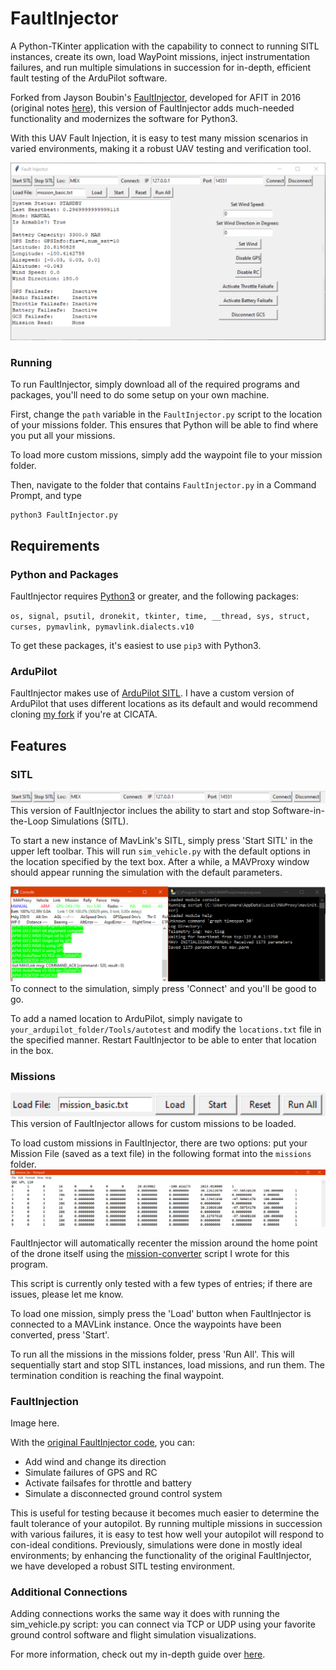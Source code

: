 # FaultInjector
A Python-TKinter application with the capability to connect to running SITL
instances, create its own, load WayPoint missions, inject instrumentation failures,
and run multiple simulations in succession for in-depth, efficient fault testing
of the ArduPilot software.

Forked from Jayson Boubin's [FaultInjector](https://github.com/boubinjg/FaultInjector),
developed for AFIT in 2016 (original notes [here](http://jaysonboubin.com/faultinjection.html)),
this version of FaultInjector adds much-needed functionality and modernizes the
software for Python3.

With this UAV Fault Injection, it is easy to test many mission scenarios in varied
environments, making it a robust UAV testing and verification tool.

![](https://raw.githubusercontent.com/deliastephens/FaultInjector/master/res/FaultInjector.PNG)

### Running
To run FaultInjector, simply download all of the required programs and packages,
you'll need to do some setup on your own machine.

First, change the `path` variable in the `FaultInjector.py` script to the location
of your missions folder. This ensures that Python will be able to find where you
put all your missions.  

To load more custom missions, simply add the waypoint file to your mission folder.

Then, navigate to the folder that contains `FaultInjector.py` in a Command Prompt, and
type
```
python3 FaultInjector.py
```



## Requirements
### Python and Packages
FaultInjector requires [Python3](https://www.python.org/download/releases/3.0/)
or greater, and the following packages:

`os, signal, psutil, dronekit, tkinter, time, __thread,
sys, struct, curses, pymavlink, pymavlink.dialects.v10`

To get these packages, it's easiest to use `pip3` with Python3.

### ArduPilot
FaultInjector makes use of [ArduPilot SITL](http://ardupilot.org/dev/docs/sitl-simulator-software-in-the-loop.html). I have a custom version of ArduPilot that uses different
locations as its default and would recommend cloning [my fork](https://github.com/deliastephens/ardupilot) if you're at CICATA.

## Features
### SITL
![](https://raw.githubusercontent.com/deliastephens/FaultInjector/master/res/connect_toolbar.PNG)
This version of FaultInjector inclues the ability to start and stop
Software-in-the-Loop Simulations (SITL).

To start a new instance of MavLink's SITL, simply press 'Start SITL' in the
upper left toolbar. This will run `sim_vehicle.py` with the default options in
the location specified by the text box. After a while, a MAVProxy window should
appear running the simulation with the default parameters.

![](https://raw.githubusercontent.com/deliastephens/FaultInjector/master/res/MAVProxy.PNG)
To connect to the simulation, simply press 'Connect' and you'll be good to go.

To add a named location to ArduPilot, simply navigate to
`your_ardupilot_folder/Tools/autotest` and modify the `locations.txt` file
in the specified manner. Restart FaultInjector to be able to enter that location
in the box.

### Missions
![](https://raw.githubusercontent.com/deliastephens/FaultInjector/master/res/mission_toolbar.PNG)
This version of FaultInjector allows for custom missions to be loaded.

To load custom missions in FaultInjector, there are two options:
put your Mission File (saved as a text file) in the following format
into the `missions` folder.
![](https://raw.githubusercontent.com/deliastephens/mission-converter/master/wp_format.PNG)

FaultInjector will automatically recenter the mission around the home point of
the drone itself using the [mission-converter](https://github.com/deliastephens/mission-converter) script I wrote for this program.

This script is currently only tested with a few types of entries; if there are issues,
please let me know.

To load one mission, simply press the 'Load' button when FaultInjector is connected
to a MAVLink instance. Once the waypoints have been converted, press 'Start'.

To run all the missions in the missions folder, press 'Run All'. This will sequentially
start and stop SITL instances, load missions, and run them. The termination condition
is reaching the final waypoint.

### FaultInjection
Image here.

With the [original FaultInjector code](https://github.com/boubinjg/FaultInjector),
you can:

* Add wind and change its direction
* Simulate failures of GPS and RC
* Activate failsafes for throttle and battery
* Simulate a disconnected ground control system

This is useful for testing because it becomes much easier to determine the fault
tolerance of your autopilot. By running multiple missions in succession with
various failures, it is easy to test how well your autopilot will respond to
con-ideal conditions. Previously, simulations were done in mostly ideal environments;
by enhancing the functionality of the original FaultInjector, we have developed
a robust SITL testing environment.

### Additional Connections
Adding connections works the same way it does with running the sim_vehicle.py script:
you can connect via TCP or UDP using your favorite ground control software and
flight simulation visualizations.

For more information, check out my in-depth guide over [here](https://gist.github.com/deliastephens/6eb3fb3111f5d854bb240c7649847c1f).

